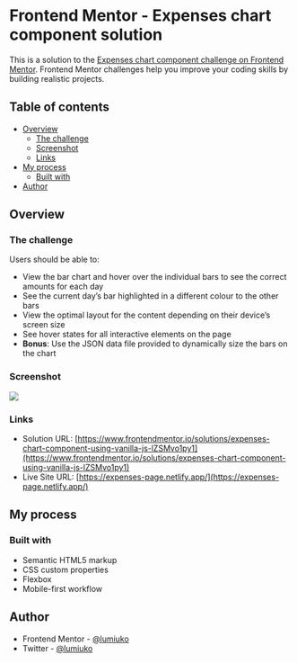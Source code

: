 # Frontend Mentor - Expenses chart component solution

This is a solution to the [Expenses chart component challenge on Frontend Mentor](https://www.frontendmentor.io/challenges/expenses-chart-component-e7yJBUdjwt). Frontend Mentor challenges help you improve your coding skills by building realistic projects.

## Table of contents

- [Overview](#overview)
  - [The challenge](#the-challenge)
  - [Screenshot](#screenshot)
  - [Links](#links)
- [My process](#my-process)
  - [Built with](#built-with)
- [Author](#author)

## Overview

### The challenge

Users should be able to:

- View the bar chart and hover over the individual bars to see the correct amounts for each day
- See the current day’s bar highlighted in a different colour to the other bars
- View the optimal layout for the content depending on their device’s screen size
- See hover states for all interactive elements on the page
- **Bonus**: Use the JSON data file provided to dynamically size the bars on the chart

### Screenshot

![](https://i.imgur.com/R373RTZ.png)

### Links

- Solution URL: [https://www.frontendmentor.io/solutions/expenses-chart-component-using-vanilla-js-lZSMvo1py1](https://www.frontendmentor.io/solutions/expenses-chart-component-using-vanilla-js-lZSMvo1py1)
- Live Site URL: [https://expenses-page.netlify.app/](https://expenses-page.netlify.app/)

## My process

### Built with

- Semantic HTML5 markup
- CSS custom properties
- Flexbox
- Mobile-first workflow

## Author

- Frontend Mentor - [@lumiuko](https://www.frontendmentor.io/profile/lumiuko)
- Twitter - [@lumiuko](https://www.twitter.com/lumiuko)
